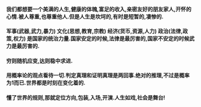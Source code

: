 #### 我们都想要一个美满的人生,健康的体魄,富足的收入,亲密友好的朋友家人,开怀的心情.被人尊重,也尊重他人.但是人生是坎坷的,有时是短暂的,凄惨的.
#### 军事(武器,武力,暴力) 文化(思想,教育,宗教)  经济(货币,资源,人力) 政治(法律,政策,权力) 是国家的统治力量.国家安定的时候,法律是最厉害的,国家不安定的时候武力是最厉害的.
#### 穷则随机应变,达则稳中求进.
#### 用概率论的观点看待一切.判定真理和证明真理是两回事.绝对的推理,不过是概率为1而已.世界都是时刻在变化着的.
#### 懂了世界的规则,那就定位方向,包装,入场,开演.人生如戏,社会是舞台!
